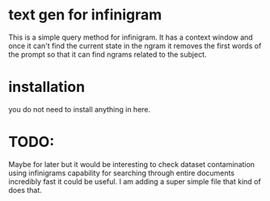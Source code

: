# text gen for infinigram

This is a simple query method for infinigram. It has a context
window and once it can't find the current state in the ngram it
removes the first words of the prompt so that it can find ngrams
related to the subject.

# installation

you do not need to install anything in here.

# TODO:
Maybe for later but it would be interesting to check dataset contamination 
using infinigrams capability for searching through entire documents
incredibly fast it could be useful.
I am adding a super simple file that kind of does that.
